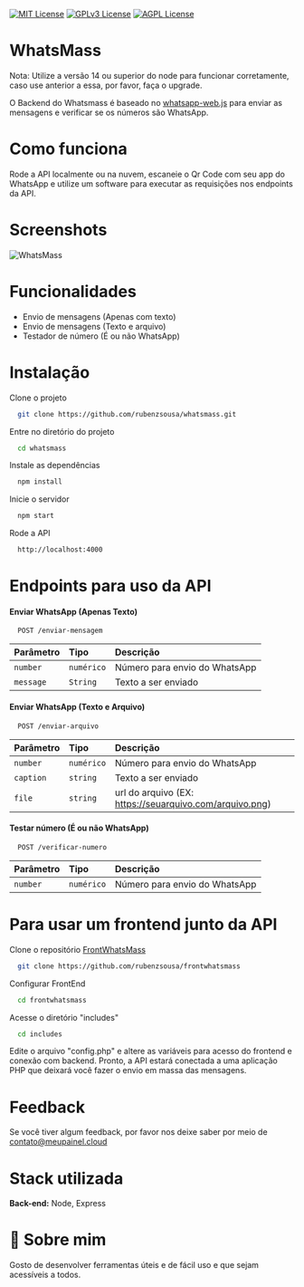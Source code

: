 [![MIT License](https://img.shields.io/badge/License-MIT-green.svg)](https://choosealicense.com/licenses/mit/)
[![GPLv3 License](https://img.shields.io/badge/License-GPL%20v3-yellow.svg)](https://opensource.org/licenses/)
[![AGPL License](https://img.shields.io/badge/license-AGPL-blue.svg)](http://www.gnu.org/licenses/agpl-3.0)
# WhatsMass

Nota: Utilize a versão 14 ou superior do node para funcionar corretamente, caso use anterior a essa, por favor, faça o upgrade.

O Backend do Whatsmass é baseado no [whatsapp-web.js](https://github.com/pedroslopez/whatsapp-web.js/) para enviar as mensagens e verificar se os números são WhatsApp.

# Como funciona

Rode a API localmente ou na nuvem, escaneie o Qr Code com seu app do WhatsApp e utilize um software para executar as requisições nos endpoints da API.

# Screenshots
![WhatsMass](https://user-images.githubusercontent.com/25587189/218510332-c35225d7-1516-4842-875f-143c6f4f6792.png)


# Funcionalidades

- Envio de mensagens (Apenas com texto)
- Envio de mensagens (Texto e arquivo)
- Testador de número (É ou não WhatsApp)

# Instalação

Clone o projeto

```bash
  git clone https://github.com/rubenzsousa/whatsmass.git
```

Entre no diretório do projeto

```bash
  cd whatsmass
```

Instale as dependências

```bash
  npm install
```

Inicie o servidor

```bash
  npm start
```

Rode a API

```bash
  http://localhost:4000
```

# Endpoints para uso da API

#### Enviar WhatsApp (Apenas Texto)

```http
  POST /enviar-mensagem
```

| Parâmetro   | Tipo       | Descrição                           |
| :---------- | :--------- | :---------------------------------- |
| `number` | `numérico` | Número para envio do WhatsApp |
| `message` | `String` | Texto a ser enviado |

#### Enviar WhatsApp (Texto e Arquivo)

```http
  POST /enviar-arquivo
```

| Parâmetro   | Tipo       | Descrição                                   |
| :---------- | :--------- | :------------------------------------------ |
| `number`      | `numérico` | Número para envio do WhatsApp |
| `caption`      | `string` | Texto a ser enviado |
| `file`      | `string` | url do arquivo (EX: https://seuarquivo.com/arquivo.png) |

#### Testar número (É ou não WhatsApp)

```http
  POST /verificar-numero
```

| Parâmetro   | Tipo       | Descrição                           |
| :---------- | :--------- | :---------------------------------- |
| `number` | `numérico` | Número para envio do WhatsApp |


# Para usar um frontend junto da API

Clone o repositório [FrontWhatsMass](https://github.com/rubenzsousa/frontwhatsmass)

```bash
  git clone https://github.com/rubenzsousa/frontwhatsmass
```

Configurar FrontEnd

```bash
  cd frontwhatsmass
```

Acesse o diretório "includes"

```bash
  cd includes
```

Edite o arquivo "config.php" e altere as variáveis para acesso do frontend e conexão com backend.
Pronto, a API estará conectada a uma aplicação PHP que deixará você fazer o envio em massa das mensagens.


# Feedback

Se você tiver algum feedback, por favor nos deixe saber por meio de contato@meupainel.cloud


# Stack utilizada

**Back-end:** Node, Express


# 🚀 Sobre mim
Gosto de desenvolver ferramentas úteis e de fácil uso e que sejam acessíveis a todos.

